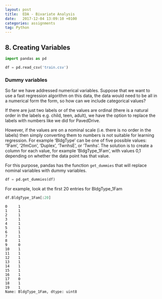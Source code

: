 ```yaml
---
layout: post
title:  EDA - Bivariate Analysis
date:   2017-12-04 13:09:10 +0100
categories: assignments
tag: Python
---
```

## 8. Creating Variables


```python
import pandas as pd
```

```python
df = pd.read_csv('train.csv')
```

### Dummy variables

So far we have addressed numerical variables. Suppose that we want to use a fast regression algorithm on this data, the data would need to be all in a numerical form the form, so how can we include categorical values?

If there are just two labels or of the values are ordinal (there is a natural order in the labels e.g. child, teen, adult), we have the option to replace the labels with numbers like we did for PavedDrive. 

However, if the values are on a nominal scale (i.e. there is no order in the labels) then simply converting them to numbers is not suitable for learning regression. For example ‘BldgType’ can be one of five possible values: ‘1Fam’, ‘2fmCon’, ‘Duplex’, ‘TwnhsE’, or  ‘Twnhs’. The solution is to create a column for each value, for example ‘BldgType_1Fam’, with values 0,1 depending on whether the data point has that value.

For this purpose, pandas has the function `get_dummies` that will replace nominal variables with dummy variables.


```python
df = pd.get_dummies(df)
```

For example, look at the first 20 entries for BldgType_1Fam


```python
df.BldgType_1Fam[:20]
```




    0     1
    1     1
    2     1
    3     1
    4     1
    5     1
    6     1
    7     1
    8     1
    9     0
    10    1
    11    1
    12    1
    13    1
    14    1
    15    1
    16    1
    17    0
    18    1
    19    1
    Name: BldgType_1Fam, dtype: uint8
